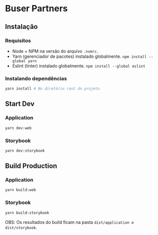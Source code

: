 # Buser Partners

## Instalação

### Requisitos
- Node + NPM na versão do arquivo `.nvmrc`.
- Yarn (gerenciador de pacotes) instalado globalmente. `npm install --global yarn`
- Eslint (linter) instalado globalmente. `npm install --global eslint`

### Instalando dependências
```sh
yarn install # No diretório root do projeto
```

## Start Dev 
### Application
```sh
yarn dev:web
```

### Storybook
```sh
yarn dev:storybook
```

## Build Production

### Application
```sh
yarn build:web
```

### Storybook
```sh
yarn build:storybook
```

OBS: Os resultados do build ficam na pasta `dist/application e dist/storybook`.
